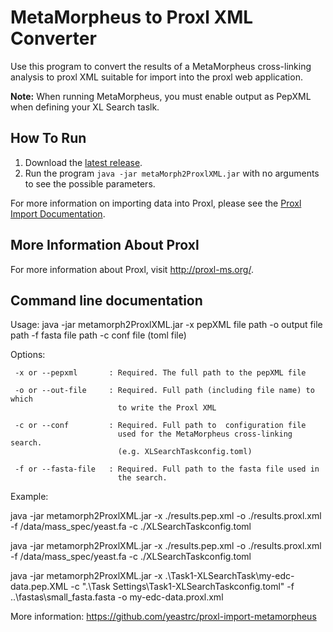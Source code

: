 MetaMorpheus to Proxl XML Converter
=============================

Use this program to convert the results of a MetaMorpheus cross-linking analysis to
proxl XML suitable for import into the proxl web application.

**Note:** When running MetaMorpheus, you must enable output as PepXML when defining your XL Search taslk.

How To Run
-------------
1. Download the [latest release](https://github.com/yeastrc/proxl-import-metamorpheus/releases).
2. Run the program ``java -jar metaMorph2ProxlXML.jar`` with no arguments to see the possible parameters.

For more information on importing data into Proxl, please see the [Proxl Import Documentation](http://proxl-web-app.readthedocs.io/en/latest/using/upload_data.html).

More Information About Proxl
-----------------------------
For more information about Proxl, visit http://proxl-ms.org/.


Command line documentation
---------------------------
Usage:
  java -jar metamorph2ProxlXML.jar -x pepXML file path -o output file path
                               -f fasta file path -c conf file (toml file)
  
 Options:
  
     -x or --pepxml       : Required. The full path to the pepXML file
     
     -o or --out-file     : Required. Full path (including file name) to which
                            to write the Proxl XML
  
     -c or --conf         : Required. Full path to  configuration file
                            used for the MetaMorpheus cross-linking search.
                            (e.g. XLSearchTaskconfig.toml)
                          
     -f or --fasta-file   : Required. Full path to the fasta file used in
                            the search.

 Example:
 
  java -jar metamorph2ProxlXML.jar -x ./results.pep.xml -o ./results.proxl.xml\
  -f /data/mass_spec/yeast.fa -c ./XLSearchTaskconfig.toml

  java -jar metamorph2ProxlXML.jar -x ./results.pep.xml -o ./results.proxl.xml\
  -f /data/mass_spec/yeast.fa -c ./XLSearchTaskconfig.toml

  java -jar metamorph2ProxlXML.jar -x .\Task1-XLSearchTask\my-edc-data.pep.XML
  -c ".\Task Settings\Task1-XLSearchTaskconfig.toml"
  -f ..\fastas\small_fasta.fasta
  -o my-edc-data.proxl.xml

  More information: https://github.com/yeastrc/proxl-import-metamorpheus

